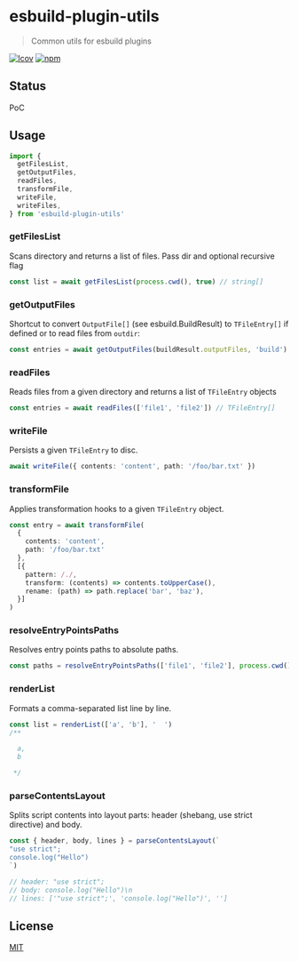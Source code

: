 # esbuild-plugin-utils
> Common utils for esbuild plugins

[![lcov](https://img.shields.io/badge/dynamic/json?url=https%3A%2F%2Fgithub.com%2Fantongolub%2Fmisc%2Freleases%2Fdownload%2Flcov%2Flcov-sum.json&query=%24.scopes.packages_esbuild_plugin_utils.max&label=lcov&color=brightgreen)](https://github.com/antongolub/misc/releases/download/lcov/lcov.info)
[![npm](https://img.shields.io/npm/v/esbuild-plugin-utils.svg?&color=white)](https://www.npmjs.com/package/esbuild-plugin-utils)

## Status
PoC

## Usage
```ts
import {
  getFilesList,
  getOutputFiles,
  readFiles,
  transformFile,
  writeFile,
  writeFiles,
} from 'esbuild-plugin-utils'
```

### getFilesList
Scans directory and returns a list of files. Pass dir and optional recursive flag
```ts
const list = await getFilesList(process.cwd(), true) // string[]
```

### getOutputFiles
Shortcut to convert `OutputFile[]` (see esbuild.BuildResult) to `TFileEntry[]` if defined or to read files from `outdir`:
```ts
const entries = await getOutputFiles(buildResult.outputFiles, 'build') // TFileEntry[]
```

### readFiles
Reads files from a given directory and returns a list of `TFileEntry` objects
```ts
const entries = await readFiles(['file1', 'file2']) // TFileEntry[]
```

### writeFile
Persists a given `TFileEntry` to disc.
```ts
await writeFile({ contents: 'content', path: '/foo/bar.txt' })
```

### transformFile
Applies transformation hooks to a given `TFileEntry` object.
```ts
const entry = await transformFile(
  {
    contents: 'content',
    path: '/foo/bar.txt'
  },
  [{
    pattern: /./,
    transform: (contents) => contents.toUpperCase(),
    rename: (path) => path.replace('bar', 'baz'),
  }]
)
```

### resolveEntryPointsPaths
Resolves entry points paths to absolute paths.
```ts
const paths = resolveEntryPointsPaths(['file1', 'file2'], process.cwd()) // string[]
```

### renderList
Formats a comma-separated list line by line.
```ts
const list = renderList(['a', 'b'], '  ')
/**

  a,
  b

 */
```

### parseContentsLayout
Splits script contents into layout parts: header (shebang, use strict directive) and body.
```ts
const { header, body, lines } = parseContentsLayout(`
"use strict";
console.log("Hello")
`)

// header: "use strict";
// body: console.log("Hello")\n
// lines: ['"use strict";', 'console.log("Hello")', '']
```

## License
[MIT](./LICENSE)
